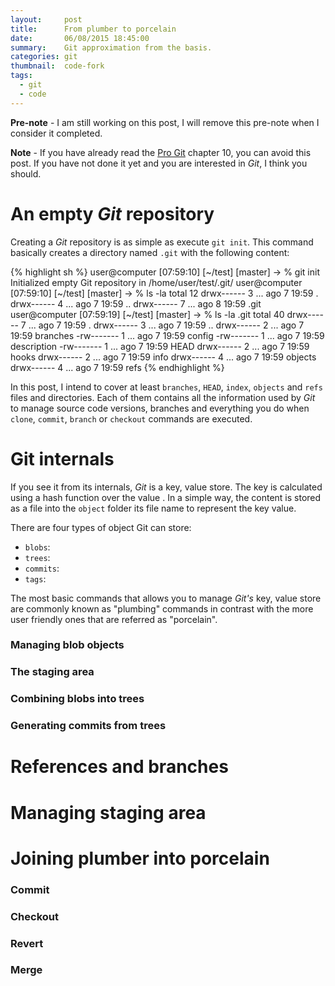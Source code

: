 ```yaml
---
layout:     post
title:      From plumber to porcelain
date:       06/08/2015 18:45:00
summary:    Git approximation from the basis.
categories: git
thumbnail:  code-fork
tags:
  - git
  - code
---
```


**Pre-note** - I am still working on this post, I will remove this pre-note when
I consider it completed.

**Note** - If you have already read the [Pro Git][pro-git] chapter 10, you can
avoid this post. If you have not done it yet and you are interested in *Git*, I
think you should.

# An empty *Git* repository

Creating a *Git* repository is as simple as execute `git init`. This command
basically creates a directory named `.git` with the following content:

{% highlight sh %}
user@computer [07:59:10] [~/test] [master]
-> % git init
Initialized empty Git repository in /home/user/test/.git/
user@computer [07:59:10] [~/test] [master]
-> % ls -la
total 12
drwx------ 3 ... ago  7 19:59 .
drwx------ 4 ... ago  7 19:59 ..
drwx------ 7 ... ago  8 19:59 .git
user@computer [07:59:19] [~/test] [master]
-> % ls -la .git
total 40
drwx------ 7 ... ago  7 19:59 .
drwx------ 3 ... ago  7 19:59 ..
drwx------ 2 ... ago  7 19:59 branches
-rw------- 1 ... ago  7 19:59 config
-rw------- 1 ... ago  7 19:59 description
-rw------- 1 ... ago  7 19:59 HEAD
drwx------ 2 ... ago  7 19:59 hooks
drwx------ 2 ... ago  7 19:59 info
drwx------ 4 ... ago  7 19:59 objects
drwx------ 4 ... ago  7 19:59 refs
{% endhighlight %}

In this post, I intend to cover at least `branches`, `HEAD`, `index`, `objects`
and `refs` files and directories. Each of them contains all the information used
by *Git* to manage source code versions, branches and everything you do when
`clone`, `commit`, `branch` or `checkout` commands are executed.

# Git internals

If you see it from its internals, *Git* is a key, value store. The key is
calculated using a hash function over the value . In a simple way, the content
is stored as a file into the `object` folder its file name to represent the key
value.

There are four types of object Git can store:

* `blobs`:
* `trees`:
* `commits`:
* `tags`:

The most basic commands that allows you to manage *Git's* key, value store are
commonly known as "plumbing" commands in contrast with the more user friendly
ones that are referred as "porcelain".

### Managing blob objects

### The staging area

### Combining blobs into trees

### Generating commits from trees

# References and branches

# Managing staging area

# Joining plumber into porcelain

### Commit

### Checkout

### Revert

### Merge

[pro-git]: https://git-scm.com/book/en/v2
